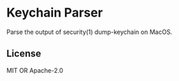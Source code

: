 # Keychain Parser

Parse the output of security(1) dump-keychain on MacOS.

## License

MIT OR Apache-2.0
